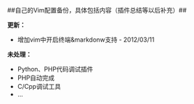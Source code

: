 ##自己的Vim配置备份，具体包括内容（插件总结等以后补充）##

**更新：**
*  增加vim中开启终端&markdonw支持 - 2012/03/11

**未处理：**
* 	Python、PHP代码调试插件
*	PHP自动完成
*	C/Cpp调试工具
*	...

